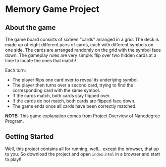 # Memory Game Project

## About the game

The game board consists of sixteen "cards" arranged in a grid. The deck is made up of eight different pairs of cards, each with different symbols on one side. The cards are arranged randomly on the grid with the symbol face down. The gameplay rules are very simple: flip over two hidden cards at a time to locate the ones that match!

Each turn:

* The player flips one card over to reveal its underlying symbol.
* The player then turns over a second card, trying to find the corresponding card with the same symbol.
* If the cards match, both cards stay flipped over.
* If the cards do not match, both cards are flipped face down.
* The game ends once all cards have been correctly matched.

**NOTE:** This game explanation comes from Project Overview of Nanodegree Program. 

## Getting Started

Well, this project contains all for running, well... except the browser, that up to you. So download the project and open `index.html` in a browser and start to play!!
